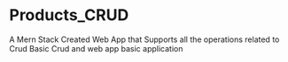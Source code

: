 # Products_CRUD
A Mern Stack Created Web App that Supports all the operations related to Crud Basic Crud and web app basic application
